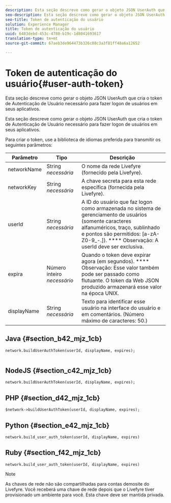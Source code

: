 ```yaml
---
description: Esta seção descreve como gerar o objeto JSON UserAuth que cria o token de Autenticação de Usuário necessário para fazer logon de usuários em seus aplicativos.
seo-description: Esta seção descreve como gerar o objeto JSON UserAuth que cria o token de Autenticação de Usuário necessário para fazer logon de usuários em seus aplicativos.
seo-title: Token de autenticação do usuário
solution: Experience Manager
title: Token de autenticação do usuário
uuid: 6483debd-453c-4780-b19c-1d8041693617
translation-type: tm+mt
source-git-commit: 67aeb3de964473b326c88c3a3f81ff48a6a12652

---
```



# Token de autenticação do usuário{#user-auth-token}

Esta seção descreve como gerar o objeto JSON UserAuth que cria o token de Autenticação de Usuário necessário para fazer logon de usuários em seus aplicativos.

Esta seção descreve como gerar o objeto JSON UserAuth que cria o token de Autenticação de Usuário necessário para fazer logon de usuários em seus aplicativos.

Para criar o token, use a biblioteca de idiomas preferida para transmitir os seguintes parâmetros:

| Parâmetro | Tipo | Descrição |
|---|---|---|
| networkName | String *necessária* | O nome da rede Livefyre (fornecido pela Livefyre). |
| networkKey | String *necessária* | A chave secreta para esta rede específica (fornecida pela Livefyre). |
| userId | String *necessária* | A ID do usuário que faz logon como armazenada no sistema de gerenciamento de usuários (somente caracteres alfanuméricos, traço, sublinhado e pontos são permitidos: [a-zA-Z0-9_-.]). **** Observação: A userId deve ser exclusiva. |
| expira | Número inteiro *necessário* | Quando o token deve expirar agora (em segundos). **** Observação: Esse valor também pode ser passado como flutuante. O token da Web JSON produzido armazenará esse valor na época UNIX. |
| displayName | String *necessária* | Texto para identificar esse usuário na interface do usuário e em comentários. (Número máximo de caracteres: 50.) |

## Java {#section_b42_mjz_1cb}

```
network.buildUserAuthToken(userId, displayName, expires); 
 
```

## NodeJS {#section_c42_mjz_1cb}

```
network.buildUserAuthToken(userId, displayName, expires); 
```

## PHP {#section_d42_mjz_1cb}

```
$network->buildUserAuthToken(userId, displayName, expires); 
```

## Python {#section_e42_mjz_1cb}

```
network.build_user_auth_token(userId, displayName, expires) 
```

## Ruby {#section_f42_mjz_1cb}

```
network.build_user_auth_token(userId, displayName, expires) 
```

>[!NOTE]
>
>As chaves de rede não são compartilhadas para contas demosite do Livefyre. Você receberá uma chave de rede depois que o Livefyre tiver provisionado um ambiente para você. Esta chave deve ser mantida privada.

